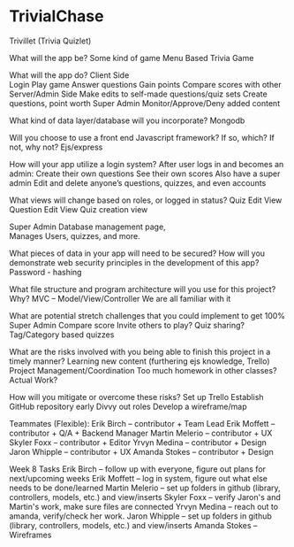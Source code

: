 # TrivialChase

Trivillet (Trivia Quizlet)

What will the app be?
Some kind of game
Menu Based
Trivia Game

What will the app do?
Client Side  
 Login
Play game
Answer questions
Gain points
Compare scores with other  
 Server/Admin Side
Make edits to self-made questions/quiz sets
Create questions, point worth
Super Admin
Monitor/Approve/Deny added content

What kind of data layer/database will you incorporate?
Mongodb

Will you choose to use a front end Javascript framework? If so, which? If not, why not?
Ejs/express

How will your app utilize a login system?
After user logs in and becomes an admin:
Create their own questions
See their own scores
Also have a super admin
Edit and delete anyone’s questions, quizzes, and even accounts

What views will change based on roles, or logged in status?
Quiz Edit View
Question Edit View
Quiz creation view

Super Admin
Database management page,  
 Manages Users, quizzes, and more.

What pieces of data in your app will need to be secured? How will you demonstrate web security principles in the development of this app?  
 Password - hashing

What file structure and program architecture will you use for this project? Why?
MVC – Model/View/Controller
We are all familiar with it

What are potential stretch challenges that you could implement to get 100%
Super Admin
Compare score
Invite others to play? Quiz sharing?
Tag/Category based quizzes

What are the risks involved with you being able to finish this project in a timely manner?
Learning new content (furthering ejs knowledge, Trello)
Project Management/Coordination
Too much homework in other classes?
Actual Work?

How will you mitigate or overcome these risks?
Set up Trello
Establish GitHub repository early
Divvy out roles
Develop a wireframe/map

Teammates (Flexible):
Erik Birch – contributor + Team Lead
Erik Moffett – contributor + Q/A + Backend Manager
Martin Melerio – contributor + UX
Skyler Foxx – contributor + Editor
Yrvyn Medina – contributor + Design
Jaron Whipple – contributor + UX
Amanda Stokes – contributor + Design

Week 8 Tasks
Erik Birch – follow up with everyone, figure out plans for next/upcoming weeks
Erik Moffett – log in system, figure out what else needs to be done/learned
Martin Melerio – set up folders in github (library, controllers, models, etc.) and view/inserts
Skyler Foxx – verify Jaron's and Martin's work, make sure files are connected
Yrvyn Medina – reach out to amanda, verify/check her work.
Jaron Whipple – set up folders in github (library, controllers, models, etc.) and view/inserts
Amanda Stokes – Wireframes
